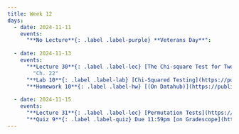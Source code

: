 ```yaml
---
title: Week 12
days:
  - date: 2024-11-11
    events:
      "**No Lecture**{: .label .label-purple} **Veterans Day**":
    
  - date: 2024-11-13
    events:
      "**Lecture 30**{: .label .label-lec} [The Chi-square Test for Two-way Tables](https://ph142-ucb.github.io/fa24/src/lec/Lec30_Inference-two-way-tables.html) [(Recording)](https://kaf.berkeley.edu/media/t/1_pwttxc9p/354120542)":
        "Ch. 22"
      "**Lab 10**{: .label .label-lab} [Chi-Squared Testing](https://publichealth.datahub.berkeley.edu/hub/user-redirect/git-pull?repo=https%3A%2F%2Fgithub.com%2Fph142-ucb%2Fph142-fa24&urlpath=rstudio%2F&branch=main) (Due Nov 15th)":
      "**Homework 10**{: .label .label-hw} [(On Datahub)](https://publichealth.datahub.berkeley.edu/hub/user-redirect/git-pull?repo=https%3A%2F%2Fgithub.com%2Fph142-ucb%2Fph142-fa24&urlpath=rstudio%2F&branch=main)": 
      
  - date: 2024-11-15
    events:
      "**Lecture 31**{: .label .label-lec} [Permutation Tests](https://ph142-ucb.github.io/fa24/src/lec/Lec31_Permutation-Tests.html) [(Recording)](https://kaf.berkeley.edu/media/t/1_yyshkuwv/354120542)":
      "**Quiz 9**{: .label .label-quiz} Due 11:59pm [on Gradescope](https://www.gradescope.com/courses/833518)":
---
```

